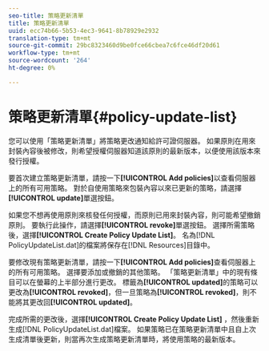 ```yaml
---
seo-title: 策略更新清單
title: 策略更新清單
uuid: ecc74b66-5b53-4ec3-9641-8b78929e2932
translation-type: tm+mt
source-git-commit: 29bc8323460d9be0fce66cbea7c6fce46df20d61
workflow-type: tm+mt
source-wordcount: '264'
ht-degree: 0%

---
```



# 策略更新清單{#policy-update-list}

您可以使用「策略更新清單」將策略更改通知給許可證伺服器。 如果原則在用來封裝內容後被修改，則希望授權伺服器知道該原則的最新版本，以便使用該版本來發行授權。

要首次建立策略更新清單，請按一下&#x200B;**[!UICONTROL Add policies]**&#x200B;以查看伺服器上的所有可用策略。 對於自使用策略來包裝內容以來已更新的策略，請選擇&#x200B;**[!UICONTROL update]**&#x200B;單選按鈕。

如果您不想再使用原則來核發任何授權，而原則已用來封裝內容，則可能希望撤銷原則。 要執行此操作，請選擇&#x200B;**[!UICONTROL revoke]**&#x200B;單選按鈕。 選擇所需策略後，選擇&#x200B;**[!UICONTROL Create Policy Update List]**。 名為[!DNL PolicyUpdateList.dat]的檔案將保存在[!DNL Resources]目錄中。

要修改現有策略更新清單，請按一下&#x200B;**[!UICONTROL Add policies]**&#x200B;查看伺服器上的所有可用策略。 選擇要添加或撤銷的其他策略。 「策略更新清單」中的現有條目可以在螢幕的上半部分進行更改。 標籤為&#x200B;**[!UICONTROL updated]**&#x200B;的策略可以更改為&#x200B;**[!UICONTROL revoked]**，但一旦策略為&#x200B;**[!UICONTROL revoked]**，則不能將其更改回&#x200B;**[!UICONTROL updated]**。

完成所需的更改後，選擇&#x200B;**[!UICONTROL Create Policy Update List]** ，然後重新生成[!DNL PolicyUpdateList.dat]檔案。 如果策略已在策略更新清單中且自上次生成清單後更新，則當再次生成策略更新清單時，將使用策略的最新版本。
